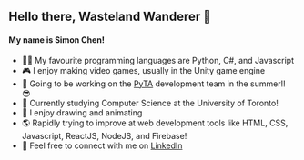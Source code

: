## Hello there, Wasteland Wanderer 👋
#### My name is Simon Chen!
- 👨‍💻 My favourite programming languages are Python, C#, and Javascript
- 🎮 I enjoy making video games, usually in the Unity game engine
- 🐍 Going to be working on the [PyTA](https://github.com/pyta-uoft/pyta) development team in the summer!! 😎
- 🌲 Currently studying Computer Science at the University of Toronto!
- 🎨 I enjoy drawing and animating
- 🌎 Rapidly trying to improve at web development tools like HTML, CSS, Javascript, ReactJS, NodeJS, and Firebase!
- 💬 Feel free to connect with me on [LinkedIn](https://www.linkedin.com/in/simon-chen-58a117208/)
